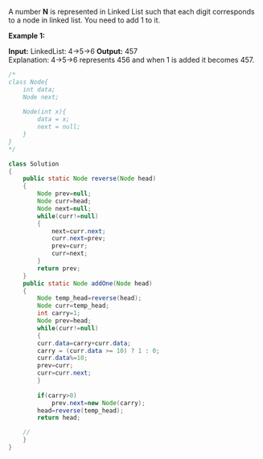 A number **N** is represented in Linked List such that each digit corresponds to a node in linked list. You need to add 1 to it.

**Example 1:**

**Input:**
LinkedList: 4->5->6
**Output:** 457  
Explanation: 4->5->6 represents 456 and when 1 is added it becomes 457.

```java
/*
class Node{
    int data;
    Node next;
    
    Node(int x){
        data = x;
        next = null;
    }
} 
*/

class Solution
{
    public static Node reverse(Node head)
    {
        Node prev=null;
        Node curr=head;
        Node next=null;
        while(curr!=null)
        {
            next=curr.next;
            curr.next=prev;
            prev=curr;
            curr=next;
        }
        return prev;
    }
    public static Node addOne(Node head) 
    { 
        Node temp_head=reverse(head);
        Node curr=temp_head;
        int carry=1;
        Node prev=head;
        while(curr!=null)
        {
        curr.data=carry+curr.data;
        carry = (curr.data >= 10) ? 1 : 0;
        curr.data%=10;
        prev=curr;
        curr=curr.next;
        }
        
        if(carry>0)
            prev.next=new Node(carry);        
        head=reverse(temp_head);
        return head;

    // 
    }
}
```